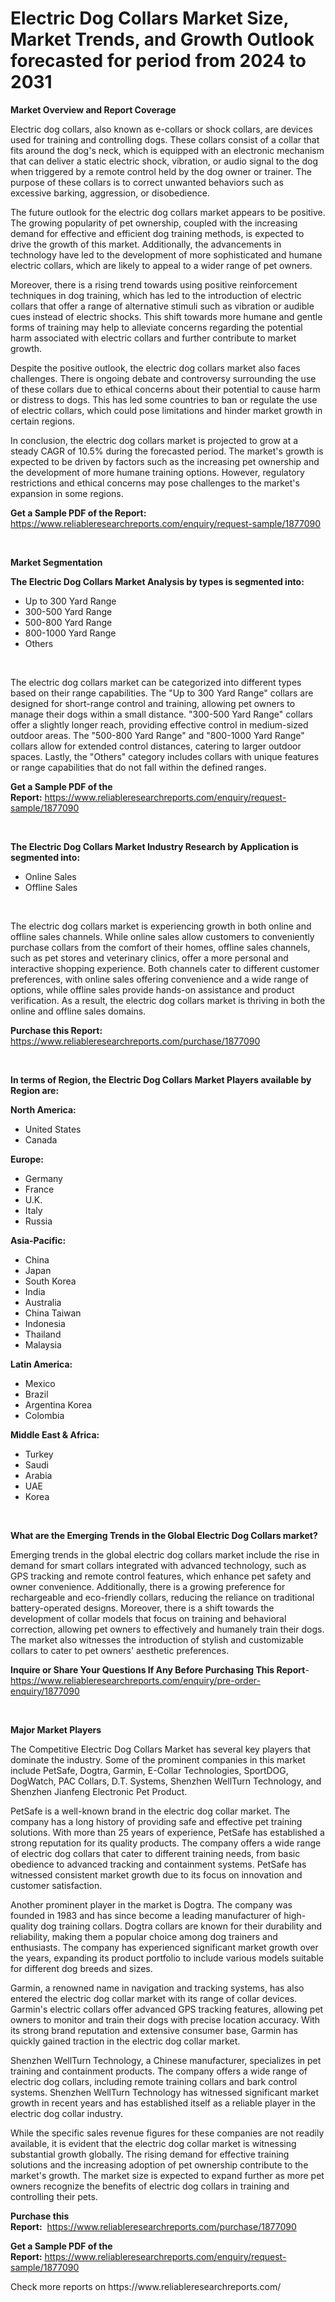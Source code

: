 <p><h1>Electric Dog Collars Market Size, Market Trends, and Growth Outlook forecasted for period from 2024 to 2031</h1></p><p><strong>Market Overview and Report Coverage</strong></p>
<p><p>Electric dog collars, also known as e-collars or shock collars, are devices used for training and controlling dogs. These collars consist of a collar that fits around the dog's neck, which is equipped with an electronic mechanism that can deliver a static electric shock, vibration, or audio signal to the dog when triggered by a remote control held by the dog owner or trainer. The purpose of these collars is to correct unwanted behaviors such as excessive barking, aggression, or disobedience.</p><p>The future outlook for the electric dog collars market appears to be positive. The growing popularity of pet ownership, coupled with the increasing demand for effective and efficient dog training methods, is expected to drive the growth of this market. Additionally, the advancements in technology have led to the development of more sophisticated and humane electric collars, which are likely to appeal to a wider range of pet owners.</p><p>Moreover, there is a rising trend towards using positive reinforcement techniques in dog training, which has led to the introduction of electric collars that offer a range of alternative stimuli such as vibration or audible cues instead of electric shocks. This shift towards more humane and gentle forms of training may help to alleviate concerns regarding the potential harm associated with electric collars and further contribute to market growth.</p><p>Despite the positive outlook, the electric dog collars market also faces challenges. There is ongoing debate and controversy surrounding the use of these collars due to ethical concerns about their potential to cause harm or distress to dogs. This has led some countries to ban or regulate the use of electric collars, which could pose limitations and hinder market growth in certain regions.</p><p>In conclusion, the electric dog collars market is projected to grow at a steady CAGR of 10.5% during the forecasted period. The market's growth is expected to be driven by factors such as the increasing pet ownership and the development of more humane training options. However, regulatory restrictions and ethical concerns may pose challenges to the market's expansion in some regions.</p></p>
<p><strong>Get a Sample PDF of the Report:</strong> <a href="https://www.reliableresearchreports.com/enquiry/request-sample/1877090">https://www.reliableresearchreports.com/enquiry/request-sample/1877090</a></p>
<p>&nbsp;</p>
<p><strong>Market Segmentation</strong></p>
<p><strong>The Electric Dog Collars Market Analysis by types is segmented into:</strong></p>
<p><ul><li>Up to 300 Yard Range</li><li>300-500 Yard Range</li><li>500-800 Yard Range</li><li>800-1000 Yard Range</li><li>Others</li></ul></p>
<p>&nbsp;</p>
<p><p>The electric dog collars market can be categorized into different types based on their range capabilities. The "Up to 300 Yard Range" collars are designed for short-range control and training, allowing pet owners to manage their dogs within a small distance. "300-500 Yard Range" collars offer a slightly longer reach, providing effective control in medium-sized outdoor areas. The "500-800 Yard Range" and "800-1000 Yard Range" collars allow for extended control distances, catering to larger outdoor spaces. Lastly, the "Others" category includes collars with unique features or range capabilities that do not fall within the defined ranges.</p></p>
<p><strong>Get a Sample PDF of the Report:</strong>&nbsp;<a href="https://www.reliableresearchreports.com/enquiry/request-sample/1877090">https://www.reliableresearchreports.com/enquiry/request-sample/1877090</a></p>
<p>&nbsp;</p>
<p><strong>The Electric Dog Collars Market Industry Research by Application is segmented into:</strong></p>
<p><ul><li>Online Sales</li><li>Offline Sales</li></ul></p>
<p>&nbsp;</p>
<p><p>The electric dog collars market is experiencing growth in both online and offline sales channels. While online sales allow customers to conveniently purchase collars from the comfort of their homes, offline sales channels, such as pet stores and veterinary clinics, offer a more personal and interactive shopping experience. Both channels cater to different customer preferences, with online sales offering convenience and a wide range of options, while offline sales provide hands-on assistance and product verification. As a result, the electric dog collars market is thriving in both the online and offline sales domains.</p></p>
<p><strong>Purchase this Report:</strong>&nbsp; <a href="https://www.reliableresearchreports.com/purchase/1877090">https://www.reliableresearchreports.com/purchase/1877090</a></p>
<p>&nbsp;</p>
<p><strong>In terms of Region, the Electric Dog Collars Market Players available by Region are:</strong></p>
<p>
    <p> <strong> North America: </strong>
        <ul>
            <li>United States</li>
            <li>Canada</li>
        </ul>
        </p> 
    <p> <strong> Europe: </strong>
        <ul>
            <li>Germany</li>
            <li>France</li>
            <li>U.K.</li>
            <li>Italy</li>
            <li>Russia</li>
        </ul>
        </p> 
    <p> <strong> Asia-Pacific: </strong>
        <ul>
            <li>China</li>
            <li>Japan</li>
            <li>South Korea</li>
            <li>India</li>
            <li>Australia</li>
            <li>China Taiwan</li>
            <li>Indonesia</li>
            <li>Thailand</li>
            <li>Malaysia</li>
        </ul>
        </p> 
    <p> <strong> Latin America: </strong>
        <ul>
            <li>Mexico</li>
            <li>Brazil</li>
            <li>Argentina Korea</li>
            <li>Colombia</li>
        </ul>
        </p> 
    <p> <strong> Middle East & Africa: </strong>
        <ul>
            <li>Turkey</li>
            <li>Saudi</li>
            <li>Arabia</li>
            <li>UAE</li>
            <li>Korea</li>
        </ul>
    </p>
    </p>
<p>&nbsp;</p>
<p><strong>What are the Emerging Trends in the Global Electric Dog Collars market?</strong></p>
<p><p>Emerging trends in the global electric dog collars market include the rise in demand for smart collars integrated with advanced technology, such as GPS tracking and remote control features, which enhance pet safety and owner convenience. Additionally, there is a growing preference for rechargeable and eco-friendly collars, reducing the reliance on traditional battery-operated designs. Moreover, there is a shift towards the development of collar models that focus on training and behavioral correction, allowing pet owners to effectively and humanely train their dogs. The market also witnesses the introduction of stylish and customizable collars to cater to pet owners' aesthetic preferences.</p></p>
<p><strong>Inquire or Share Your Questions If Any Before Purchasing This Report</strong>- <a href="https://www.reliableresearchreports.com/enquiry/pre-order-enquiry/1877090">https://www.reliableresearchreports.com/enquiry/pre-order-enquiry/1877090</a></p>
<p>&nbsp;</p>
<p><strong>Major Market Players</strong></p>
<p><p>The Competitive Electric Dog Collars Market has several key players that dominate the industry. Some of the prominent companies in this market include PetSafe, Dogtra, Garmin, E-Collar Technologies, SportDOG, DogWatch, PAC Collars, D.T. Systems, Shenzhen WellTurn Technology, and Shenzhen Jianfeng Electronic Pet Product.</p><p>PetSafe is a well-known brand in the electric dog collar market. The company has a long history of providing safe and effective pet training solutions. With more than 25 years of experience, PetSafe has established a strong reputation for its quality products. The company offers a wide range of electric dog collars that cater to different training needs, from basic obedience to advanced tracking and containment systems. PetSafe has witnessed consistent market growth due to its focus on innovation and customer satisfaction.</p><p>Another prominent player in the market is Dogtra. The company was founded in 1983 and has since become a leading manufacturer of high-quality dog training collars. Dogtra collars are known for their durability and reliability, making them a popular choice among dog trainers and enthusiasts. The company has experienced significant market growth over the years, expanding its product portfolio to include various models suitable for different dog breeds and sizes.</p><p>Garmin, a renowned name in navigation and tracking systems, has also entered the electric dog collar market with its range of collar devices. Garmin's electric collars offer advanced GPS tracking features, allowing pet owners to monitor and train their dogs with precise location accuracy. With its strong brand reputation and extensive consumer base, Garmin has quickly gained traction in the electric dog collar market.</p><p>Shenzhen WellTurn Technology, a Chinese manufacturer, specializes in pet training and containment products. The company offers a wide range of electric dog collars, including remote training collars and bark control systems. Shenzhen WellTurn Technology has witnessed significant market growth in recent years and has established itself as a reliable player in the electric dog collar industry.</p><p>While the specific sales revenue figures for these companies are not readily available, it is evident that the electric dog collar market is witnessing substantial growth globally. The rising demand for effective training solutions and the increasing adoption of pet ownership contribute to the market's growth. The market size is expected to expand further as more pet owners recognize the benefits of electric dog collars in training and controlling their pets.</p></p>
<p><strong>Purchase this Report:</strong>&nbsp;&nbsp;<a href="https://www.reliableresearchreports.com/purchase/1877090">https://www.reliableresearchreports.com/purchase/1877090</a></p>
<p></p>
<p><strong>Get a Sample PDF of the Report:</strong>&nbsp;<a href="https://www.reliableresearchreports.com/enquiry/request-sample/1877090">https://www.reliableresearchreports.com/enquiry/request-sample/1877090</a></p>
<p>Check more reports on https://www.reliableresearchreports.com/</p>